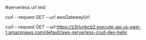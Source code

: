 #serverless url test

curl --request GET --url awsGatewayUrl

curl --request GET --url https://z3rlvnbcb2.execute-api.us-east-1.amazonaws.com/default/aws-serverless-crud-dev-hello